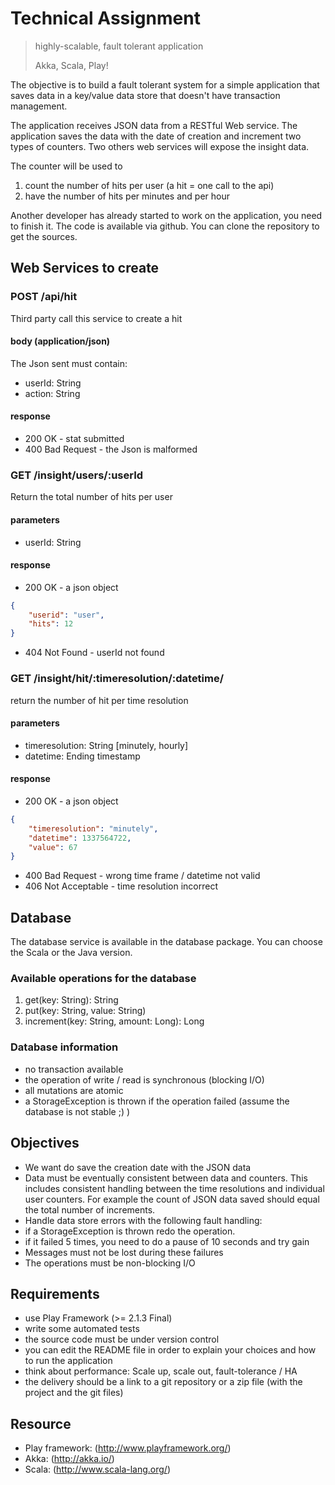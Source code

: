 Technical Assignment
===============

> highly-scalable, fault tolerant application
>
> Akka, Scala, Play!


The objective is to build a fault tolerant system for a simple application that saves data in a key/value data store that doesn't have transaction management.

The application receives JSON data from a RESTful Web service. The application saves the data with the date of creation and increment two types of counters. Two others web services will expose the insight data.

The counter will be used to

1. count the number of hits per user (a hit = one call to the api)
2. have the number of hits per minutes and per hour


Another developer has already started to work on the application, you need to finish it. The code is available via github. You can clone the repository to get the sources.


Web Services to create
---------------------

### POST /api/hit

Third party call this service to create a hit


#### body  (application/json)

The Json sent must contain:

- userId: String
- action: String

#### response

- 200 OK - stat submitted
- 400 Bad Request - the Json is malformed


### GET  /insight/users/:userId

Return the total number of hits per user

#### parameters

- userId: String

#### response

- 200 OK - a json object

```json
{
    "userid": "user",
    "hits": 12
}
```
- 404 Not Found - userId not found


### GET  /insight/hit/:timeresolution/:datetime/

return the number of hit per time resolution

#### parameters

- timeresolution: String [minutely, hourly]
- datetime: Ending timestamp


#### response

- 200 OK - a json object

```json
{
    "timeresolution": "minutely",
    "datetime": 1337564722,
    "value": 67
}
```

- 400 Bad Request - wrong time frame / datetime not valid
- 406 Not Acceptable - time resolution incorrect


Database
---------------------

The database service is available in the database package. You can choose the Scala or the Java version.


### Available operations for the database

1. get(key: String): String
2. put(key: String, value: String)
3. increment(key: String, amount: Long): Long


### Database information

- no transaction available
- the operation of write / read is synchronous (blocking I/O)
- all mutations are atomic
- a StorageException is thrown if the operation failed (assume the database is not stable ;) )


Objectives
---------------------

- We want do save the creation date with the JSON data
- Data must be eventually consistent between data and counters.  This includes consistent handling between the time resolutions and individual user counters.  For example the count of JSON data saved should equal the total number of increments.
- Handle data store errors with the following fault handling:
- if a StorageException is thrown redo the operation.
- if it failed 5 times, you need to do a pause of 10 seconds and try gain
- Messages must not be lost during these failures
- The operations must be non-blocking I/O


Requirements
---------------------

- use Play Framework (>= 2.1.3 Final)
- write some automated tests
- the source code must be under version control
- you can edit the README file in order to explain your choices and how to run the application
- think about performance: Scale up, scale out, fault-tolerance / HA
- the delivery should be a link to a git repository or a zip file (with the project and the git files)


Resource
---------------------

- Play framework: (http://www.playframework.org/)
- Akka:  (http://akka.io/)
- Scala: (http://www.scala-lang.org/)
